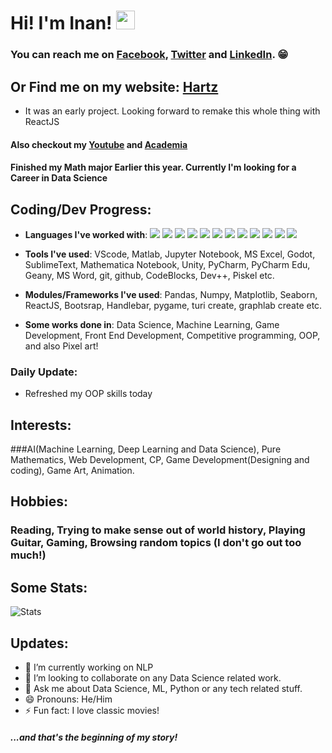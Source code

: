 # Hi! I'm Inan!  <img src="https://raw.githubusercontent.com/MartinHeinz/MartinHeinz/master/wave.gif" width="30px">

### You can reach me on [Facebook](https://web.facebook.com/ahnafsadikinan21), [Twitter](https://twitter.com/ahnaf_inan) and [LinkedIn](https://www.linkedin.com/in/ahnaf-sadik-inan-a077a01b1?originalSubdomain=bd). 😁 

## Or Find me on my website: [Hartz](https://hartz.live)
 - It was an early project. Looking forward to remake this whole thing with ReactJS

#### Also checkout my [Youtube](https://www.youtube.com/channel/UC6PSxCm8fuRo9DxA4pobxMA?view_as=subscriber) and [Academia](https://univdhaka.academia.edu/AhnafSadikInan)

#### Finished my Math major Earlier this year. Currently I'm looking for a Career in Data Science

## Coding/Dev Progress:
 - **Languages I've worked with**: ![](https://img.shields.io/badge/Code-Python-informational?style=flat&logo=python&logoColor=white&color=2bbc8a)
 ![](https://img.shields.io/badge/Code-C++-informational?style=flat&logo=C++&logoColor=white&color=2bbc8a)
 ![](https://img.shields.io/badge/Code-JavaScript-informational?style=flat&logo=javascript&logoColor=white&color=2bbc8a)
 ![](https://img.shields.io/badge/Code-GDScript-informational?style=flat&logo=gdscript&logoColor=white&color=2bbc8a)
 ![](https://img.shields.io/badge/Code-ES6-informational?style=flat&logo=ES6&logoColor=white&color=2bbc8a)
 ![](https://img.shields.io/badge/Code-C-informational?style=flat&logo=c&logoColor=white&color=2bbc8a)
 ![](https://img.shields.io/badge/Code-CSharp-informational?style=flat&logo=c#\#&logoColor=white&color=2bbc8a)
 ![](https://img.shields.io/badge/Code-Fortran-informational?style=flat&logo=fortran&logoColor=white&color=2bbc8a)
 ![](https://img.shields.io/badge/Code-Mathematica-informational?style=flat&logo=mathematica&logoColor=white&color=2bbc8a)
 ![](https://img.shields.io/badge/Code-HTML-informational?style=flat&logo=html&logoColor=white&color=2bbc8a)
 ![](https://img.shields.io/badge/Code-CSS-informational?style=flat&logo=css&logoColor=white&color=2bbc8a)
 ![](https://img.shields.io/badge/Code-Matlab-informational?style=flat&logo=matlab&logoColor=white&color=2bbc8a)

 - **Tools I've used**: VScode, Matlab, Jupyter Notebook, MS Excel, Godot, SublimeText, Mathematica Notebook, Unity, PyCharm, PyCharm Edu, Geany, MS Word, git, github, CodeBlocks, Dev++, Piskel etc.
 - **Modules/Frameworks I've used**: Pandas, Numpy, Matplotlib, Seaborn, ReactJS, Bootsrap, Handlebar, pygame, turi create, graphlab create etc.
 - **Some works done in**: Data Science, Machine Learning, Game Development, Front End Development, Competitive programming, OOP, and also Pixel art!
 
### Daily Update: 
 - Refreshed my OOP skills today

## Interests: 
###AI(Machine Learning, Deep Learning and Data Science), Pure Mathematics, Web Development, CP, Game Development(Designing and coding), Game Art, Animation.

## Hobbies: 
### Reading, Trying to make sense out of world history, Playing Guitar, Gaming, Browsing random topics (I don't go out too much!)

## Some Stats: 
![Stats](https://github-readme-stats.vercel.app/api?username=Hartz-I&&show_icons=true&title_color=000000&icon_color=000000&text_color=000000&bg_color=FFFFFF)

## Updates:
- 🌱 I’m currently working on NLP
- 👯 I’m looking to collaborate on any Data Science related work.
- 💬 Ask me about Data Science, ML, Python or any tech related stuff.
- 😄 Pronouns: He/Him
- ⚡ Fun fact: I love classic movies!

##### ...and that's the beginning of my story!

